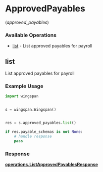 # ApprovedPayables
(*approved_payables*)

### Available Operations

* [list](#list) - List approved payables for payroll

## list

List approved payables for payroll

### Example Usage

```python
import wingspan


s = wingspan.Wingspan()


res = s.approved_payables.list()

if res.payable_schemas is not None:
    # handle response
    pass
```


### Response

**[operations.ListApprovedPayablesResponse](../../models/operations/listapprovedpayablesresponse.md)**

